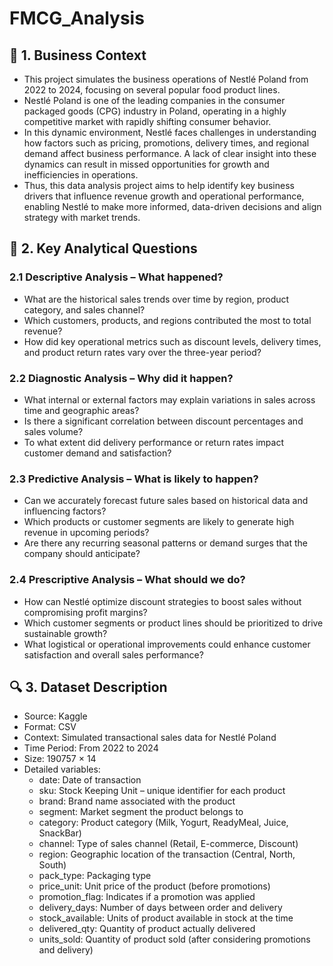 # FMCG_Analysis
## 🧠 1. Business Context
- This project simulates the business operations of Nestlé Poland from 2022 to 2024, focusing on several popular food product lines.
- Nestlé Poland is one of the leading companies in the consumer packaged goods (CPG) industry in Poland, operating in a highly competitive market with rapidly shifting consumer behavior.
- In this dynamic environment, Nestlé faces challenges in understanding how factors such as pricing, promotions, delivery times, and regional demand affect business performance. A lack of clear insight into these dynamics can result in missed opportunities for growth and inefficiencies in operations.
- Thus, this data analysis project aims to help identify key business drivers that influence revenue growth and operational performance, enabling Nestlé to make more informed, data-driven decisions and align strategy with market trends.

## 🎯 2. Key Analytical Questions
### 2.1 Descriptive Analysis – What happened?
- What are the historical sales trends over time by region, product category, and sales channel?
- Which customers, products, and regions contributed the most to total revenue?
- How did key operational metrics such as discount levels, delivery times, and product return rates vary over the three-year period?
### 2.2 Diagnostic Analysis – Why did it happen?
- What internal or external factors may explain variations in sales across time and geographic areas?
- Is there a significant correlation between discount percentages and sales volume?
- To what extent did delivery performance or return rates impact customer demand and satisfaction?
### 2.3 Predictive Analysis – What is likely to happen?
- Can we accurately forecast future sales based on historical data and influencing factors?
- Which products or customer segments are likely to generate high revenue in upcoming periods?
- Are there any recurring seasonal patterns or demand surges that the company should anticipate?
### 2.4 Prescriptive Analysis – What should we do?
- How can Nestlé optimize discount strategies to boost sales without compromising profit margins?
- Which customer segments or product lines should be prioritized to drive sustainable growth?
- What logistical or operational improvements could enhance customer satisfaction and overall sales performance?

## 🔍 3. Dataset Description
- Source: Kaggle
- Format: CSV
- Context: Simulated transactional sales data for Nestlé Poland
- Time Period: From 2022 to 2024
- Size: 190757 × 14
- Detailed variables:
  - date: Date of transaction
  - sku: Stock Keeping Unit – unique identifier for each product
  - brand: Brand name associated with the product
  - segment: Market segment the product belongs to
  - category: Product category (Milk, Yogurt, ReadyMeal, Juice, SnackBar)
  - channel: Type of sales channel (Retail, E-commerce, Discount)
  - region: Geographic location of the transaction (Central, North, South)
  - pack_type: Packaging type
  - price_unit: Unit price of the product (before promotions)
  - promotion_flag: Indicates if a promotion was applied
  - delivery_days: Number of days between order and delivery
  - stock_available: Units of product available in stock at the time
  - delivered_qty: Quantity of product actually delivered
  - units_sold: Quantity of product sold (after considering promotions and delivery)

